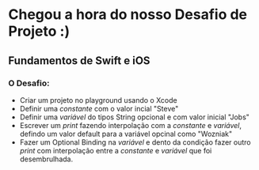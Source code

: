 # Chegou a hora do nosso Desafio de Projeto :)
## Fundamentos de Swift e iOS
### O Desafio:

- Criar um projeto no playground usando o Xcode
- Definir uma _constante_ com o valor incial "Steve"
- Definir uma _variável_ do tipos String opcional e com valor inicial "Jobs"
- Escrever um _print_ fazendo interpolação com a _constante_ e _variável_, defindo um valor default para a variável opcinal como "Wozniak"
- Fazer um Optional Binding na _variável_ e dento da condição fazer outro _print_ com interpolação entre a _constante_ e _variável_ que foi desembrulhada.
